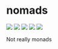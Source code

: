 # nomads

[![][ci badge]][ci] [![][coverage badge]][coveralls] [![][npm badge]][npm] [![][size badge]][size] [![][license badge]][license]

Not really monads

[npm badge]: https://img.shields.io/npm/v/nomads?color=red&style=flat-square
[npm]: https://www.npmjs.com/package/nomads
[size badge]: https://flat.badgen.net/packagephobia/install/nomasd@latest
[size]: https://packagephobia.now.sh/result?p=nomads%40latest
[ci badge]: https://img.shields.io/github/workflow/status/vjrasane/nomads/CI?style=flat-square
[ci]: https://github.com/vjrasane/nomads/actions?query=workflow%3ACI
[coverage badge]: https://img.shields.io/coveralls/github/vjrasane/nomads?style=flat-square
[coveralls]: https://coveralls.io/github/vjrasane/nomads
[license badge]: https://img.shields.io/github/license/vjrasane/nomads?color=blue&style=flat-square
[license]: https://opensource.org/licenses/Apache-2.0